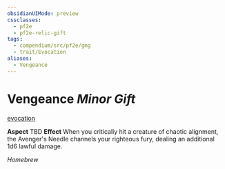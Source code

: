 ```yaml
---
obsidianUIMode: preview
cssclasses:
  - pf2e
  - pf2e-relic-gift
tags:
  - compendium/src/pf2e/gmg
  - trait/Evocation
aliases:
  - Vengeance
---
```

# Vengeance *Minor Gift*  
[evocation](rules/traits/evocation.md "Evocation Item Trait") 

**Aspect** TBD
**Effect** When you critically hit a creature of chaotic alignment, the Avenger's Needle channels your righteous fury, dealing an additional 1d6 lawful damage.


*Homebrew*  

